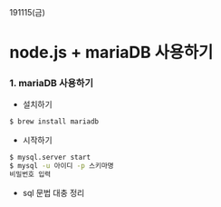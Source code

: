 191115(금)

# node.js + mariaDB 사용하기



### 1. mariaDB 사용하기



- 설치하기

```bash
$ brew install mariadb
```



- 시작하기

```bash
$ mysql.server start
$ mysql -u 아이디 -p 스키마명
비밀번호 입력
```



- sql 문법 대충 정리